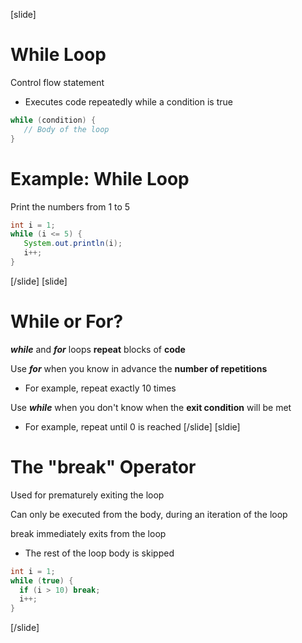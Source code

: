 [slide]
# While Loop
Control flow statement

* Executes code repeatedly while a condition is true

```java
while (condition) {
   // Body of the loop
}
```
# Example: While Loop
Print the numbers from 1 to 5
```java
int i = 1;
while (i <= 5) {
   System.out.println(i);
   i++;
}
```
[/slide]
[slide]
# While or For?
***while*** and ***for*** loops **repeat** blocks of **code**

Use ***for*** when you know in advance the **number of repetitions**

* For example, repeat exactly 10 times

Use ***while*** when you don't know when the **exit condition** will be met

* For example, repeat until 0 is reached
[/slide]
[sldie]
# The "break" Operator
Used for prematurely exiting the loop

Can only be executed from the body, during an iteration of the loop

break immediately exits from the loop

* The rest of the loop body is skipped
```java
int i = 1;
while (true) {
  if (i > 10) break;
  i++;
}
```
[/slide]
